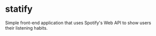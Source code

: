 # statify
Simple front-end application that uses Spotify's Web API to show users their listening habits. 

